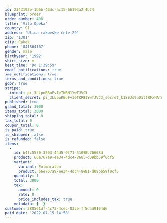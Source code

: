 ```yaml
---
id: 2343192e-1b6b-46dc-ac15-66193a2f4b24
blueprint: order
order_number: 408
title: 'Vito Opeka'
country: SI
address: 'Ulica rakovške čete 29'
zip: '1381'
city: Rakek
phone: '041864167'
gender: male
birthyear: '1992'
shirt_size: m
best_time: 'Do 1:39:59'
email_notifications: true
sms_notifications: true
terms_and_conditions: true
gdpr: true
stripe:
  intent: pi_3LLpuRBuFvIeTKRH1YwTJVC3
  client_secret: pi_3LLpuRBuFvIeTKRH1YwTJVC3_secret_k18EJs9uO1tfRFxNATupeaEcA
published: true
grand_total: 3000
items_total: 3000
shipping_total: 0
tax_total: 0
coupon_total: 0
is_paid: true
is_shipped: false
is_refunded: false
items:
  -
    id: b4fc5570-3703-44d5-9f71-51098b76608d
    product: 66e767a9-ee34-4dc4-8681-d09bb59f0cf5
    variant:
      variant: Polmaraton
      product: 66e767a9-ee34-4dc4-8681-d09bb59f0cf5
    quantity: 1
    total: 3000
    tax:
      amount: 0
      rate: 0
      price_includes_tax: true
    metadata: {  }
customer: 280561df-4c73-4cec-83ce-ff5dad9104d6
paid_date: '2022-07-15 14:58'
---
```

